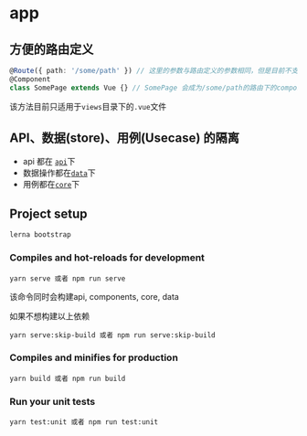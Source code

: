 # app

## 方便的路由定义

```typescript
@Route({ path: '/some/path' }) // 这里的参数与路由定义的参数相同，但是目前不支持路由嵌套。
@Component
class SomePage extends Vue {} // SomePage 会成为/some/path的路由下的component
```

该方法目前只适用于`views`目录下的`.vue`文件

## API、数据(store)、用例(Usecase) 的隔离

- api 都在 [`api`](../api)下
- 数据操作都在[`data`](../data)下
- 用例都在[`core`](../core)下


## Project setup
```
lerna bootstrap
```

### Compiles and hot-reloads for development
```
yarn serve 或者 npm run serve
```
该命令同时会构建api, components, core, data

如果不想构建以上依赖
```
yarn serve:skip-build 或者 npm run serve:skip-build
```

### Compiles and minifies for production
```
yarn build 或者 npm run build
```

### Run your unit tests
```
yarn test:unit 或者 npm run test:unit
```
